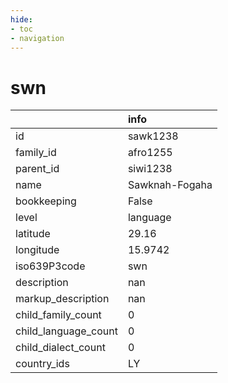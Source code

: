 ```yaml
---
hide:
- toc
- navigation
---
```

# swn
|                      | info           |
|:---------------------|:---------------|
| id                   | sawk1238       |
| family_id            | afro1255       |
| parent_id            | siwi1238       |
| name                 | Sawknah-Fogaha |
| bookkeeping          | False          |
| level                | language       |
| latitude             | 29.16          |
| longitude            | 15.9742        |
| iso639P3code         | swn            |
| description          | nan            |
| markup_description   | nan            |
| child_family_count   | 0              |
| child_language_count | 0              |
| child_dialect_count  | 0              |
| country_ids          | LY             |
